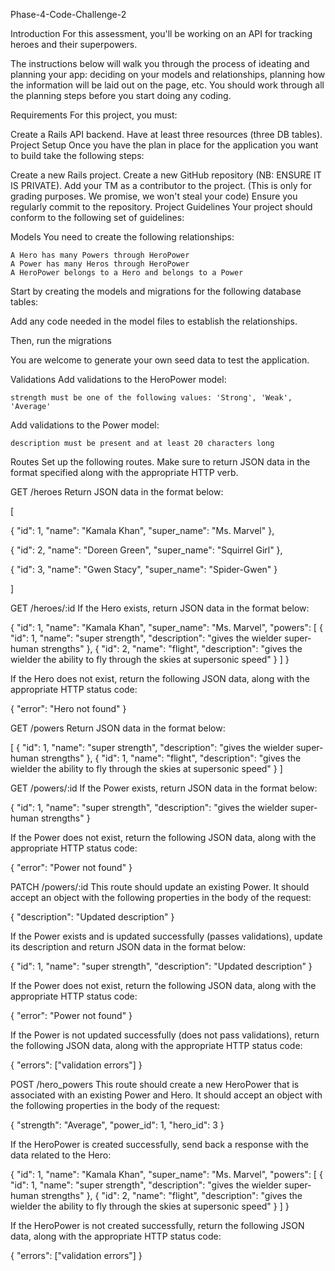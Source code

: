 Phase-4-Code-Challenge-2


Introduction For this assessment, you'll be working on an API for tracking heroes and their superpowers.

The instructions below will walk you through the process of ideating and planning your app: deciding on your models and relationships, planning how the information will be laid out on the page, etc. You should work through all the planning steps before you start doing any coding.

Requirements For this project, you must:

Create a Rails API backend. Have at least three resources (three DB tables). Project Setup Once you have the plan in place for the application you want to build take the following steps:

Create a new Rails project. Create a new GitHub repository (NB: ENSURE IT IS PRIVATE). Add your TM as a contributor to the project. (This is only for grading purposes. We promise, we won't steal your code) Ensure you regularly commit to the repository. Project Guidelines Your project should conform to the following set of guidelines:

Models You need to create the following relationships:

    A Hero has many Powers through HeroPower
    A Power has many Heros through HeroPower
    A HeroPower belongs to a Hero and belongs to a Power

Start by creating the models and migrations for the following database tables:

Add any code needed in the model files to establish the relationships.

Then, run the migrations

You are welcome to generate your own seed data to test the application.

Validations Add validations to the HeroPower model:

    strength must be one of the following values: 'Strong', 'Weak', 'Average'

Add validations to the Power model:

    description must be present and at least 20 characters long

Routes Set up the following routes. Make sure to return JSON data in the format specified along with the appropriate HTTP verb.

GET /heroes Return JSON data in the format below:

[

{ "id": 1, "name": "Kamala Khan", "super_name": "Ms. Marvel" },

{ "id": 2, "name": "Doreen Green", "super_name": "Squirrel Girl" },

{ "id": 3, "name": "Gwen Stacy", "super_name": "Spider-Gwen" }

]

GET /heroes/:id If the Hero exists, return JSON data in the format below:

{ "id": 1, "name": "Kamala Khan", "super_name": "Ms. Marvel", "powers": [ { "id": 1, "name": "super strength", "description": "gives the wielder super-human strengths" }, { "id": 2, "name": "flight", "description": "gives the wielder the ability to fly through the skies at supersonic speed" } ] }

If the Hero does not exist, return the following JSON data, along with the appropriate HTTP status code:

{ "error": "Hero not found" }

GET /powers Return JSON data in the format below:

[ { "id": 1, "name": "super strength", "description": "gives the wielder super-human strengths" }, { "id": 1, "name": "flight", "description": "gives the wielder the ability to fly through the skies at supersonic speed" } ]

GET /powers/:id If the Power exists, return JSON data in the format below:

{
  "id": 1,
  "name": "super strength",
  "description": "gives the wielder super-human strengths"
}

If the Power does not exist, return the following JSON data, along with the appropriate HTTP status code:

{
  "error": "Power not found"
}

PATCH /powers/:id This route should update an existing Power. It should accept an object with the following properties in the body of the request:

{
  "description": "Updated description"
}

If the Power exists and is updated successfully (passes validations), update its description and return JSON data in the format below:

{
  "id": 1,
  "name": "super strength",
  "description": "Updated description"
}

If the Power does not exist, return the following JSON data, along with the appropriate HTTP status code:

{
  "error": "Power not found"
}

If the Power is not updated successfully (does not pass validations), return the following JSON data, along with the appropriate HTTP status code:

{
  "errors": ["validation errors"]
}

POST /hero_powers This route should create a new HeroPower that is associated with an existing Power and Hero. It should accept an object with the following properties in the body of the request:

{
  "strength": "Average",
  "power_id": 1,
  "hero_id": 3
}

If the HeroPower is created successfully, send back a response with the data related to the Hero:

{
  "id": 1,
  "name": "Kamala Khan",
  "super_name": "Ms. Marvel",
  "powers": [
    {
      "id": 1,
      "name": "super strength",
      "description": "gives the wielder super-human strengths"
    },
    {
      "id": 2,
      "name": "flight",
      "description": "gives the wielder the ability to fly through the skies at supersonic speed"
    }
  ]
}

If the HeroPower is not created successfully, return the following JSON data, along with the appropriate HTTP status code:

{
  "errors": ["validation errors"]
}
